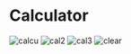 # Calculator
![calcu](https://github.com/Manisha12332/Calculator/assets/127284979/33e3d97c-3f56-4458-8465-d8be7e3b946c)
![cal2](https://github.com/Manisha12332/Calculator/assets/127284979/3325e86d-f3e9-4b6f-8818-e34d9bfb6415)
![cal3](https://github.com/Manisha12332/Calculator/assets/127284979/2c676203-23b1-4a7c-ac00-b460c8d32211)
![clear](https://github.com/Manisha12332/Calculator/assets/127284979/e2fcf3c0-1f2f-47b7-9397-d7a846e5101b)



